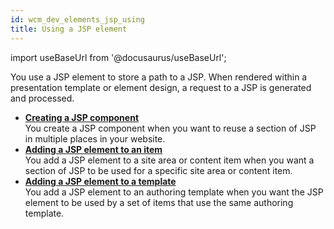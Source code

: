 ```yaml
---
id: wcm_dev_elements_jsp_using
title: Using a JSP element
---
```

import useBaseUrl from '@docusaurus/useBaseUrl';



You use a JSP element to store a path to a JSP. When rendered within a presentation template or element design, a request to a JSP is generated and processed.

-   **[Creating a JSP component](wcm_dev_elements_jsp_creating.md)**  
You create a JSP component when you want to reuse a section of JSP in multiple places in your website.
-   **[Adding a JSP element to an item](wcm_dev_elements_jsp_adding.md)**  
You add a JSP element to a site area or content item when you want a section of JSP to be used for a specific site area or content item.
-   **[Adding a JSP element to a template](wcm_dev_elements_jsp_add_template.md)**  
You add a JSP element to an authoring template when you want the JSP element to be used by a set of items that use the same authoring template.

